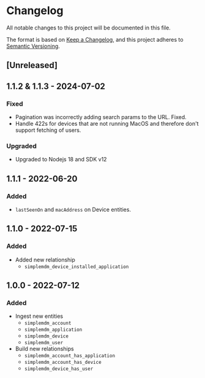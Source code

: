 # Changelog

All notable changes to this project will be documented in this file.

The format is based on [Keep a Changelog](https://keepachangelog.com/en/1.0.0/),
and this project adheres to
[Semantic Versioning](https://semver.org/spec/v2.0.0.html).

## [Unreleased]

## 1.1.2 & 1.1.3 - 2024-07-02

### Fixed

- Pagination was incorrectly adding search params to the URL. Fixed.
- Handle 422s for devices that are not running MacOS and therefore don't support
  fetching of users.

### Upgraded

- Upgraded to Nodejs 18 and SDK v12

## 1.1.1 - 2022-06-20

### Added

- `lastSeenOn` and `macAddress` on Device entities.

## 1.1.0 - 2022-07-15

### Added

- Added new relationship
  - `simplemdm_device_installed_application`

## 1.0.0 - 2022-07-12

### Added

- Ingest new entities
  - `simplemdm_account`
  - `simplemdm_application`
  - `simplemdm_device`
  - `simplemdm_user`
- Build new relationships
  - `simplemdm_account_has_application`
  - `simplemdm_account_has_device`
  - `simplemdm_device_has_user`
